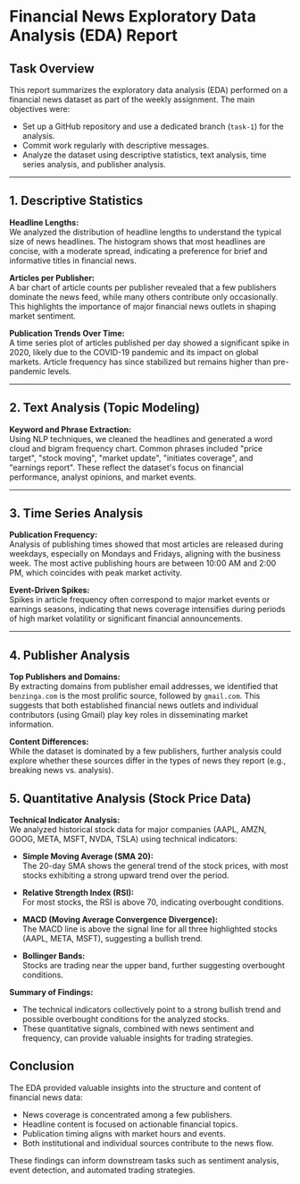 # Financial News Exploratory Data Analysis (EDA) Report

## Task Overview

This report summarizes the exploratory data analysis (EDA) performed on a financial news dataset as part of the weekly assignment. The main objectives were:

- Set up a GitHub repository and use a dedicated branch (`task-1`) for the analysis.
- Commit work regularly with descriptive messages.
- Analyze the dataset using descriptive statistics, text analysis, time series analysis, and publisher analysis.

---

## 1. Descriptive Statistics

**Headline Lengths:**  
We analyzed the distribution of headline lengths to understand the typical size of news headlines. The histogram shows that most headlines are concise, with a moderate spread, indicating a preference for brief and informative titles in financial news.

**Articles per Publisher:**  
A bar chart of article counts per publisher revealed that a few publishers dominate the news feed, while many others contribute only occasionally. This highlights the importance of major financial news outlets in shaping market sentiment.

**Publication Trends Over Time:**  
A time series plot of articles published per day showed a significant spike in 2020, likely due to the COVID-19 pandemic and its impact on global markets. Article frequency has since stabilized but remains higher than pre-pandemic levels.

---

## 2. Text Analysis (Topic Modeling)

**Keyword and Phrase Extraction:**  
Using NLP techniques, we cleaned the headlines and generated a word cloud and bigram frequency chart. Common phrases included "price target", "stock moving", "market update", "initiates coverage", and "earnings report". These reflect the dataset's focus on financial performance, analyst opinions, and market events.

---

## 3. Time Series Analysis

**Publication Frequency:**  
Analysis of publishing times showed that most articles are released during weekdays, especially on Mondays and Fridays, aligning with the business week. The most active publishing hours are between 10:00 AM and 2:00 PM, which coincides with peak market activity.

**Event-Driven Spikes:**  
Spikes in article frequency often correspond to major market events or earnings seasons, indicating that news coverage intensifies during periods of high market volatility or significant financial announcements.

---

## 4. Publisher Analysis

**Top Publishers and Domains:**  
By extracting domains from publisher email addresses, we identified that `benzinga.com` is the most prolific source, followed by `gmail.com`. This suggests that both established financial news outlets and individual contributors (using Gmail) play key roles in disseminating market information.

**Content Differences:**  
While the dataset is dominated by a few publishers, further analysis could explore whether these sources differ in the types of news they report (e.g., breaking news vs. analysis).

## 5. Quantitative Analysis (Stock Price Data)

**Technical Indicator Analysis:**  
We analyzed historical stock data for major companies (AAPL, AMZN, GOOG, META, MSFT, NVDA, TSLA) using technical indicators:

- **Simple Moving Average (SMA 20):**  
  The 20-day SMA shows the general trend of the stock prices, with most stocks exhibiting a strong upward trend over the period.

- **Relative Strength Index (RSI):**  
  For most stocks, the RSI is above 70, indicating overbought conditions.

- **MACD (Moving Average Convergence Divergence):**  
  The MACD line is above the signal line for all three highlighted stocks (AAPL, META, MSFT), suggesting a bullish trend.

- **Bollinger Bands:**  
  Stocks are trading near the upper band, further suggesting overbought conditions.

**Summary of Findings:**

- The technical indicators collectively point to a strong bullish trend and possible overbought conditions for the analyzed stocks.
- These quantitative signals, combined with news sentiment and frequency, can provide valuable insights for trading strategies.

## Conclusion

The EDA provided valuable insights into the structure and content of financial news data:

- News coverage is concentrated among a few publishers.
- Headline content is focused on actionable financial topics.
- Publication timing aligns with market hours and events.
- Both institutional and individual sources contribute to the news flow.

These findings can inform downstream tasks such as sentiment analysis, event detection, and automated trading strategies.
